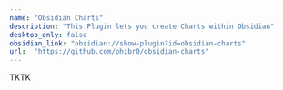 ```yaml
---
name: "Obsidian Charts"
description: "This Plugin lets you create Charts within Obsidian"
desktop_only: false
obsidian_link: "obsidian://show-plugin?id=obsidian-charts"
url:  "https://github.com/phibr0/obsidian-charts"
---
```

TKTK